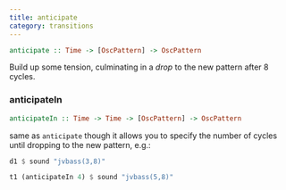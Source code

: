 ```yaml
---
title: anticipate
category: transitions
---
```


```haskell
anticipate :: Time -> [OscPattern] -> OscPattern
```

Build up some tension, culminating in a _drop_ to the new pattern after 8 cycles.

### anticipateIn

```haskell
anticipateIn :: Time -> Time -> [OscPattern] -> OscPattern
```

same as `anticipate` though it allows you to specify the number of cycles until dropping to the new pattern, e.g.:

```haskell
d1 $ sound "jvbass(3,8)"

t1 (anticipateIn 4) $ sound "jvbass(5,8)"
```